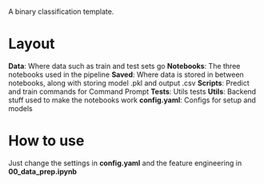 A binary classification template.

# Layout
**Data**: Where data such as train and test sets go
**Notebooks**: The three notebooks used in the pipeline
**Saved**: Where data is stored in between notebooks, along with storing model .pkl and output .csv
**Scripts**: Predict and train commands for Command Prompt
**Tests**: Utils tests
**Utils**: Backend stuff used to make the notebooks work
**config.yaml**: Configs for setup and models

# How to use
Just change the settings in **config.yaml** and the feature engineering in **00_data_prep.ipynb**